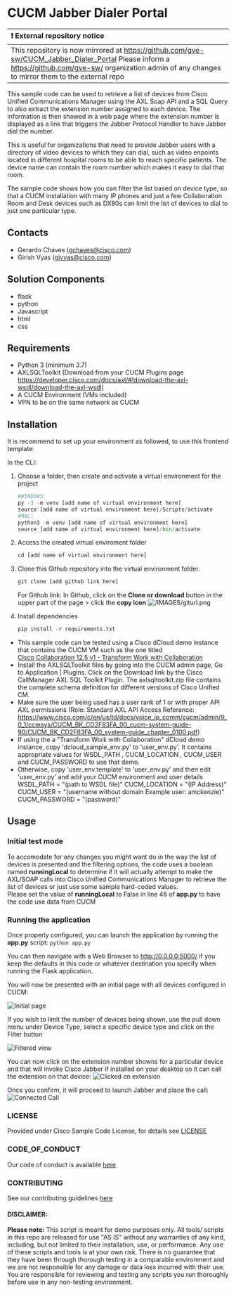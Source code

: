 # CUCM Jabber Dialer Portal

| :exclamation:  External repository notice   |
|:---------------------------|
| This repository is now mirrored at https://github.com/gve-sw/CUCM_Jabber_Dialer_Portal  Please inform a https://github.com/gve-sw/ organization admin of any changes to mirror them to the external repo |

This sample code can be used to retrieve a list of devices from Cisco Unified Communications Manager using
 the AXL Soap API and a SQL Query to also extract the extension number assigned to each device. 
The information is then showed in a web page where the extension number is displayed as a link that triggers the Jabber Protocol Handler 
 to have Jabber dial the number.  

This is useful for organizations that need to provide Jabber users with a directory of video devices to which they can dial, such as 
video enpoints located in different hospital rooms to be able to reach specific patients. The device name can contain the room number which 
makes it easy to dial that room.  

The sample code shows how you can filter the list based on device type, so that a CUCM installation with many IP phones and just a few 
Collaboration Room and Desk devices such as DX80s can limit the list of devices to dial to just one particular type. 
 

## Contacts
* Gerardo Chaves (gchaves@cisco.com)
* Girish Vyas (givyas@cisco.com)

## Solution Components
* flask
* python
* Javascript
* html
* css

## Requirements
 - Python 3 (minimum 3.7)
 - AXLSQLToolkit (Download from your CUCM Plugins page https://developer.cisco.com/docs/axl/#!download-the-axl-wsdl/download-the-axl-wsdl)
 - A CUCM Environment (VMs included)
 - VPN to be on the same network as CUCM 

## Installation

It is recommend to set up your environment as followed, to use this frontend template:

In the CLI:
1.	Choose a folder, then create and activate a virtual environment for the project
    ```python
    #WINDOWS:
    py -3 -m venv [add name of virtual environment here] 
    source [add name of virtual environment here]/Scripts/activate
    #MAC:
    python3 -m venv [add name of virtual environment here] 
    source [add name of virtual environment here]/bin/activate
    ```

2. Access the created virtual enviroment folder
    ```python
    cd [add name of virtual environment here] 
    ```

3.	Clone this Github repository into the virtual environment folder.
    ```python
    git clone [add github link here]
    ```
    For Github link: 
        In Github, click on the **Clone or download** button in the upper part of the page > click the **copy icon**
        ![/IMAGES/giturl.png](/STATIC/IMAGES/giturl.png)


5.	Install dependencies
    ```python
    pip install -r requirements.txt
    ```

- This sample code can be tested using a Cisco dCloud demo instance that contains the CUCM VM such as the one titled  
[Cisco Collaboration 12.5 v1 - Transform Work with Collaboration](https://dcloud2-rtp.cisco.com/content/demo/578984?returnPathTitleKey=content-view)
 - Install the AXLSQLToolkit files by going into the CUCM admin page, Go to Application | Plugins. Click on the Download link by the Cisco CallManager AXL SQL Toolkit Plugin. The axlsqltoolkit.zip file contains the complete schema definition for different versions of Cisco Unified CM.
 - Make sure the user being used has a user rank of 1 or with proper API AXL permissions (Role: Standard AXL API Access Reference: https://www.cisco.com/c/en/us/td/docs/voice_ip_comm/cucm/admin/9_0_1/ccmsys/CUCM_BK_CD2F83FA_00_cucm-system-guide-90/CUCM_BK_CD2F83FA_00_system-guide_chapter_0100.pdf)
 - If using the a "Transform Work with Collaboration" dCloud demo instance, copy 'dcloud_sample_env.py' to 'user_env.py'. It contains appropriate values for WSDL_PATH , CUCM_LOCATION , CUCM_USER and CUCM_PASSWORD to use that demo.
 - Otherwise, copy 'user_env.template' to 'user_env.py' and then edit 'user_env.py' and add your CUCM environment and user details WSDL_PATH = "(path to WSDL file)" CUCM_LOCATION = "(IP Address)" CUCM_USER = "(username without domain Example user: amckenzie)" CUCM_PASSWORD = "(password)"


## Usage

### Initial test mode

To accomodate for any changes you might want do in the way the list of devices is presented and 
the filtering options, the code uses a boolean named **runningLocal**  to determine if it will actually 
attempt to make the AXL/SOAP calls into Cisco Unified Communications Manager to retrieve the list of devices 
or just use some sample hard-coded values.  
Please set the value of **runningLocal** to False in line 46 of **app.py** to have the code use data from CUCM

### Running the application

Once properly configured, you can launch the application by running the **app.py** script:
```python app.py```

You can then navigate with a Web Browser to http://0.0.0.0:5000/ if you keep the defaults in this code or whatever destination 
you specify when running the Flask application. 

You will now be presented with an initial page with all devices configured in CUCM:

![Initial page](./IMAGES/StartPage.png)

If you wish to limit the number of devices being shown, use the pull down menu under Device Type, select a specific device type and click on the Filter button

![Filtered view](./IMAGES/FilteredView.png)

You can now click on the extension number showns for a particular device and that will invoke Cisco Jabber if installed on your desktop so it can call the extension on that device:
![Clicked on extension](./IMAGES/ClickedOnExtension.png)

Once you confirm, it will proceed to launch Jabber and place the call:
![Connected Call](./IMAGES/ConnectedCall.png)

### LICENSE

Provided under Cisco Sample Code License, for details see [LICENSE](LICENSE.md)

### CODE_OF_CONDUCT

Our code of conduct is available [here](CODE_OF_CONDUCT.md)

### CONTRIBUTING

See our contributing guidelines [here](CONTRIBUTING.md)

#### DISCLAIMER:
<b>Please note:</b> This script is meant for demo purposes only. All tools/ scripts in this repo are released for use "AS IS" without any warranties of any kind, including, but not limited to their installation, use, or performance. Any use of these scripts and tools is at your own risk. There is no guarantee that they have been through thorough testing in a comparable environment and we are not responsible for any damage or data loss incurred with their use.
You are responsible for reviewing and testing any scripts you run thoroughly before use in any non-testing environment.